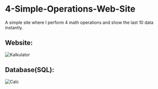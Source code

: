 # **4-Simple-Operations-Web-Site**
A simple site where I perform 4 math operations and show the last 10 data instantly.

## **Website:**

![Kalkulator](https://user-images.githubusercontent.com/63080047/194321369-f90b4acc-3d30-43f1-8d16-ea30b3508c45.gif)


## **Database(SQL):**

![Calc](https://user-images.githubusercontent.com/63080047/194322668-afea25a6-21bd-419c-830e-6f3ee78de34a.png)
